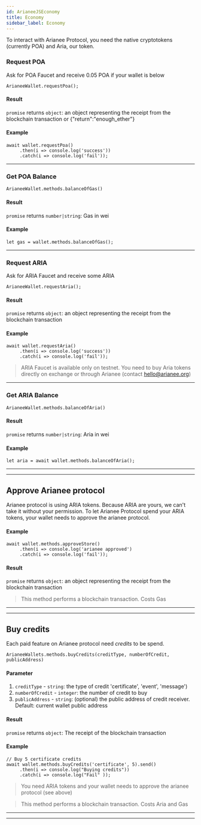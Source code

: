 ```yaml
---
id: ArianeeJSEconomy
title: Economy
sidebar_label: Economy
---
```


To interact with Arianee Protocol, you need the native cryptotokens (currently POA) and Aria, our token.

### Request POA
Ask for POA Faucet and receive 0.05 POA if your wallet is below
```
ArianeeWallet.requestPoa();
``` 

#### Result
`promise` returns `object`: an object representing the receipt from the blockchain transaction or {"return":"enough_ether"}

#### Example
```
await wallet.requestPoa()
     .then(i => console.log('success'))
     .catch(i => console.log('fail'));
```    
***

### Get POA Balance
```
ArianeeWallet.methods.balanceOfGas()
```
#### Result
`promise` returns `number|string`: Gas in wei

#### Example
```
let gas = wallet.methods.balanceOfGas();
```    

***

### Request ARIA
Ask for ARIA Faucet and receive some ARIA
```
ArianeeWallet.requestAria();
``` 
#### Result
`promise` returns `object`: an object representing the receipt from the blockchain transaction

#### Example
```
await wallet.requestAria()
     .then(i => console.log('success'))
     .catch(i => console.log('fail'));
```     

>ARIA Faucet is available only on testnet. You need to buy Aria tokens directly on exchange or through Arianee (contact hello@arianee.org)

***

### Get ARIA Balance
```
ArianeeWallet.methods.balanceOfAria()
```
#### Result
`promise` returns `number|string`: Aria in wei


#### Example
```
let aria = await wallet.methods.balanceOfAria();
```    




***
***

## Approve Arianee protocol
Arianee protocol is using ARIA tokens.
Because ARIA are yours, we can't take it without your permission.
To let Arianee Protocol spend your ARIA tokens, your wallet needs to approve the arianee protocol.

#### Example
```
await wallet.methods.approveStore()
     .then(i => console.log('arianee approved')
     .catch(i => console.log('fail')); 
``` 
#### Result
`promise` returns `object`: an object representing the receipt from the blockchain transaction

> This method performs a blockchain transaction. Costs  Gas

***
***

## Buy credits
Each paid feature on Arianee protocol need *credits* to be spend.

```
ArianeeWallets.methods.buyCredits(creditType, numberOfCredit, publicAddress)
```

#### Parameter
1. `creditType` - `string`:  the type of credit 'certificate', 'event', 'message') 
2. `numberOfCredit` - `integer`:  the number of credit to buy
3. `publicAddress` - `string`: (optional) the public address of credit receiver. Default: current wallet public address

#### Result
`promise` returns `object`: The receipt of the blockchain transaction


#### Example
```
// Buy 5 certificate credits  
await wallet.methods.buyCredits('certificate', 5).send()   
     .then(i => console.log("Buying credits"))
     .catch(i => console.log("Fail" ));
```

> You need ARIA tokens and your wallet needs to approve the arianee protocol (see above)

> This method performs a blockchain transaction. Costs Aria and Gas
***
***


